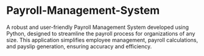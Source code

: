 # Payroll-Management-System
A robust and user-friendly Payroll Management System developed using Python, designed to streamline the payroll process for organizations of any size. This application simplifies employee management, payroll calculations, and payslip generation, ensuring accuracy and efficiency.
